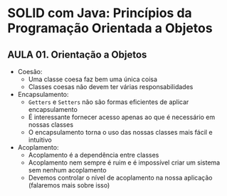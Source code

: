 # SOLID com Java: Princípios da Programação Orientada a Objetos
## AULA 01. Orientação a Objetos
- Coesão:
  - Uma classe coesa faz bem uma única coisa
  - Classes coesas não devem ter várias responsabilidades
- Encapsulamento:
  - `Getters` e `Setters` não são formas eficientes de aplicar encapsulamento
  - É interessante fornecer acesso apenas ao que é necessário em nossas classes
  - O encapsulamento torna o uso das nossas classes mais fácil e intuitivo
- Acoplamento:
  - Acoplamento é a dependência entre classes
  - Acoplamento nem sempre é ruim e é impossível criar um sistema sem nenhum acoplamento
  - Devemos controlar o nível de acoplamento na nossa aplicação (falaremos mais sobre isso)

[//]: # (## AULA 02. )

[//]: # (## AULA 03. )

[//]: # (## AULA 04. )

[//]: # (## AULA 05. )